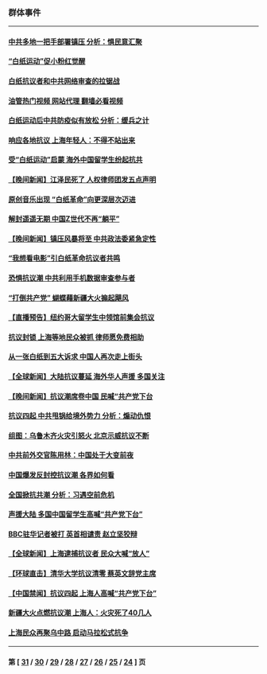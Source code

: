 ### 群体事件
---
#### [中共多地一把手部署镇压 分析：惧民意汇聚](../../pages/ncid279/n13878085.md?12041245) 
#### [“白纸运动”促小粉红觉醒](../../pages/ncid279/n13877842.md?12041245) 
#### [白纸抗议者和中共网络审查的拉锯战](../../pages/ncid279/n13877688.md?12041245) 
#### [油管热门视频 网站代理 翻墙必看视频](http://138.2.39.72:81/youtube.html?epic-marker?12041245)
#### [白纸运动后中共防疫似有放松 分析：缓兵之计](../../pages/ncid279/n13877425.md?12041245) 
#### [响应各地抗议 上海年轻人：不得不站出来](../../pages/ncid279/n13876261.md?12041245) 
#### [受“白纸运动”启蒙 海外中国留学生纷起抗共](../../pages/ncid279/n13876919.md?12041245) 
#### [【晚间新闻】江泽民死了 人权律师团发五点声明](../../pages/ncid279/n13876603.md?12041245) 
#### [原创音乐出现 “白纸革命”向更深层次迈进](../../pages/ncid279/n13876509.md?12041245) 
#### [解封遥遥无期 中国Z世代不再“躺平”](../../pages/ncid279/n13876294.md?12041245) 
#### [【晚间新闻】镇压风暴将至 中共政法委紧急定性](../../pages/ncid279/n13875432.md?12041245) 
#### [“我想看电影”引白纸革命抗议者共鸣](../../pages/ncid279/n13875742.md?12041245) 
#### [恐惧抗议潮 中共利用手机数据审查参与者](../../pages/ncid279/n13875552.md?12041245) 
#### [“打倒共产党” 蝴蝶藉新疆大火搧起飓风](../../pages/ncid279/n13875241.md?12041245) 
#### [【直播预告】纽约哥大留学生中领馆前集会抗议](../../pages/ncid279/n13875540.md?12041245) 
#### [抗议封锁 上海等地民众被抓 律师愿免费相助](../../pages/ncid279/n13875401.md?12041245) 
#### [从一张白纸到五大诉求 中国人再次走上街头](../../pages/ncid279/n13874898.md?12041245) 
#### [【全球新闻】大陆抗议蔓延 海外华人声援 多国关注](../../pages/ncid279/n13874875.md?12041245) 
#### [【晚间新闻】抗议潮席卷中国 民喊“共产党下台](../../pages/ncid279/n13875348.md?12041245) 
#### [抗议四起 中共甩锅给境外势力 分析：煽动仇恨](../../pages/ncid279/n13875072.md?12041245) 
#### [组图：乌鲁木齐火灾引怒火 北京示威抗议不断](../../pages/ncid279/n13874830.md?12041245) 
#### [中共前外交官陈用林：中国处于大变前夜](../../pages/ncid279/n13874588.md?12041245) 
#### [中国爆发反封控抗议潮 各界如何看](../../pages/ncid279/n13874924.md?12041245) 
#### [全国掀抗共潮 分析：习遇空前危机](../../pages/ncid279/n13874792.md?12041245) 
#### [声援大陆 多国中国留学生高喊“共产党下台”](../../pages/ncid279/n13874793.md?12041245) 
#### [BBC驻华记者被打 英首相谴责 赵立坚狡辩](../../pages/ncid279/n13874710.md?12041245) 
#### [【全球新闻】上海逮捕抗议者 民众大喊“放人”](../../pages/ncid279/n13874573.md?12041245) 
#### [【环球直击】清华大学抗议清零 蔡英文辞党主席](../../pages/ncid279/n13874575.md?12041245) 
#### [【中国禁闻】抗议四起 上海人高喊“共产党下台”](../../pages/ncid279/n13874574.md?12041245) 
#### [新疆大火点燃抗议潮 上海人：火灾死了40几人](../../pages/ncid279/n13874541.md?12041245) 
#### [上海民众再聚乌中路 启动马拉松式抗争](../../pages/ncid279/n13874232.md?12041245) 

---
#### 第 [ [31](./31.md?12041245) / [30](./30.md?12041245) / [29](./29.md?12041245) / [28](./28.md?12041245) / [27](./27.md?12041245) / [26](./26.md?12041245) / [25](./25.md?12041245) / [24](./24.md?12041245) ] 页
